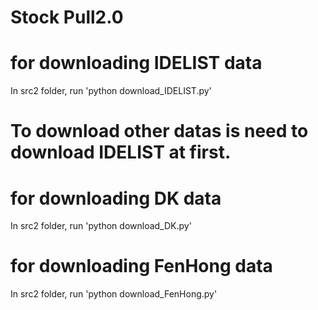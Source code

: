 <!-- @format -->

# **Stock Pull2.0**

# for downloading IDELIST data
In src2 folder, run 'python download_IDELIST.py'

# To download other datas is need to download IDELIST at first.

# for downloading DK data
In src2 folder, run 'python download_DK.py'

# for downloading FenHong data
In src2 folder, run 'python download_FenHong.py'

